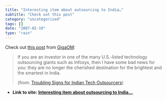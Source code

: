 ```yaml
---
title: "Interesting item about outsourcing to India…"
subtitle: "Check out this post"
category: "uncategorized"
tags: []
date: "2007-02-19"
type: "rain"
---
```

Check out [this post](<http://feeds.feedburner.com/~r/OmMalik/~3/92632691/>)
from [GigaOM](<http://gigaom.com>):

> If you are an investor in one of the many U.S.-listed technology outsourcing
> giants such as Infosys, then I have some bad news for you: they are no
> longer the cherished destination for the brightest and the smartest in
> India.
>
> (from: [Troubling Signs for Indian Tech
> Outsourcers](<http://feeds.feedburner.com/~r/OmMalik/~3/92632691/>))


* **Link to site:** **[Interesting item about outsourcing to India…](None)**
